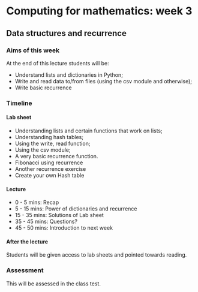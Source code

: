 # Computing for mathematics: week 3
## Data structures and recurrence

### Aims of this week

At the end of this lecture students will be:

- Understand lists and dictionaries in Python;
- Write and read data to/from files (using the csv module and otherwise);
- Write basic recurrence

### Timeline

#### Lab sheet

- Understanding lists and certain functions that work on lists;
- Understanding hash tables;
- Using the write, read function;
- Using the csv module;
- A very basic recurrence function.
- Fibonacci using recurrence
- Another recurrence exercise
- Create your own Hash table

#### Lecture

- 0 - 5 mins: Recap
- 5 - 15 mins: Power of dictionaries and recurrence
- 15 - 35 mins: Solutions of Lab sheet
- 35 - 45 mins: Questions?
- 45 - 50 mins: Introduction to next week

#### After the lecture

Students will be given access to lab sheets and pointed towards reading.

### Assessment

This will be assessed in the class test.
